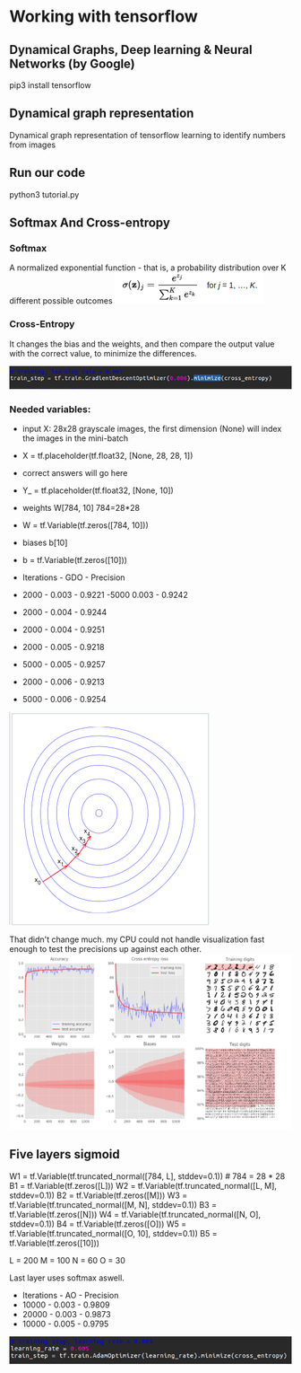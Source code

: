 # Working with tensorflow
## Dynamical Graphs, Deep learning & Neural Networks (by Google)
pip3 install tensorflow

## Dynamical graph representation 
Dynamical graph representation of tensorflow learning to identify numbers from images


## Run our code

python3 tutorial.py

## Softmax And Cross-entropy

### Softmax
 
A normalized exponential function -  that is, a probability distribution over K different possible outcomes
![alt tag](https://github.com/szEIgo/NeuralNetwork/blob/master/math1.png)

### Cross-Entropy

It changes the bias and the weights, and then compare the output value with the correct value, to minimize the differences.

![alt tag](https://github.com/szEIgo/NeuralNetwork/blob/master/img2.png)

### Needed variables:
- input X: 28x28 grayscale images, the first dimension (None) will index the images in the mini-batch
 - X = tf.placeholder(tf.float32, [None, 28, 28, 1])
 - correct answers will go here
 - Y_ = tf.placeholder(tf.float32, [None, 10])
 - weights W[784, 10]   784=28*28
 - W = tf.Variable(tf.zeros([784, 10]))
 - biases b[10]
 - b = tf.Variable(tf.zeros([10]))


- Iterations - GDO 	- Precision
- 2000       - 0.003 	- 0.9221
 -5000         0.003	- 0.9242
 - 2000 	   - 0.004	- 0.9244
 - 2000	   - 0.004	- 0.9251
 - 2000 	   - 0.005	- 0.9218
 - 5000 	   - 0.005	- 0.9257
 - 2000 	   - 0.006	- 0.9213
 - 5000       - 0.006	- 0.9254

![alt tag](https://github.com/szEIgo/NeuralNetwork/blob/master/math2.png)

That didn't change much.
my CPU could not handle visualization fast enough to test the precisions up against each other.
![alt tag](https://github.com/szEIgo/NeuralNetwork/blob/master/img1.png)

## Five layers sigmoid

W1 = tf.Variable(tf.truncated_normal([784, L], stddev=0.1))  # 784 = 28 * 28
B1 = tf.Variable(tf.zeros([L]))
W2 = tf.Variable(tf.truncated_normal([L, M], stddev=0.1))
B2 = tf.Variable(tf.zeros([M]))
W3 = tf.Variable(tf.truncated_normal([M, N], stddev=0.1))
B3 = tf.Variable(tf.zeros([N]))
W4 = tf.Variable(tf.truncated_normal([N, O], stddev=0.1))
B4 = tf.Variable(tf.zeros([O]))
W5 = tf.Variable(tf.truncated_normal([O, 10], stddev=0.1))
B5 = tf.Variable(tf.zeros([10]))

L = 200
M = 100
N = 60
O = 30

Last layer uses softmax aswell.

 - Iterations  - AO	    - Precision
 - 10000       - 0.003 	- 0.9809
 - 20000	      - 0.003  - 0.9873
 - 10000	      - 0.005 	- 0.9795

![alt tag](https://github.com/szEIgo/NeuralNetwork/blob/master/img3.png)





